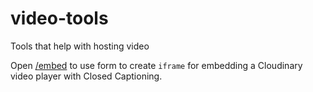 # video-tools
Tools that help with hosting video

Open [/embed](https://cloudinary-training.github.io/video-tools/embed/) to use form to create `iframe` for embedding a Cloudinary video player with Closed Captioning.